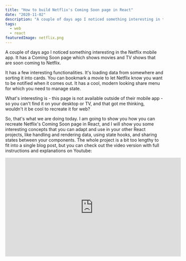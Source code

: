 ```yaml
---
title: "How to build Netflix's Coming Soon page in React"
date: "2020-11-02"
description: "A couple of days ago I noticed something interesting in the Netflix mobile app. It has a Coming Soon page which shows movies and TV shows that are soon coming to Netflix. It has a few interesting functionalities. It's loading data from somewhere and sorting it into cards. You can bookmark a movie to let Netflix know you want to be notified when it comes out. It has a cool, modern looking share menu for which you need to manage state."
tags:
  - web
  - react
featuredImage: netflix.png
---
```


A couple of days ago I noticed something interesting in the Netflix mobile app. It has a Coming Soon page which shows movies and TV shows that are soon coming to Netflix.

It has a few interesting functionalities. It's loading data from somewhere and sorting it into cards. You can bookmark a movie to let Netflix know you want to be notified when it comes out. It has a cool, modern looking share menu for which you need to manage state.

What's interesting is - this page is not available outside of their mobile app - so you can't find it on your desktop or TV, and that got me thinking, wouldn't it be cool to recreate it for web?

So, that's what we are doing today. I am going to show you how you can recreate Netflix's Coming Soon page in React, and I will show you some interesting concepts that you can adapt and use in your other React projects, like handling and rendering data, using state hooks, and sharing states between your components. The whole project is a bit too lengthy to fit into a single blog post, but you can check out the video version with full instructions and explanations on Youtube:

<iframe width="560" height="315" src="https://www.youtube.com/embed/lEXc1UTTLzc" frameborder="0" allow="accelerometer; autoplay; encrypted-media; gyroscope; picture-in-picture" allowfullscreen></iframe>
